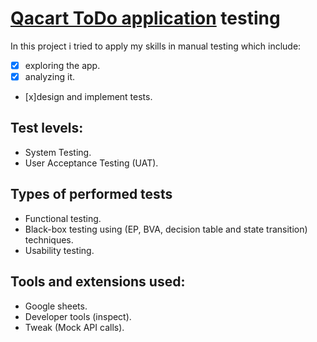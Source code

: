 # [Qacart ToDo application](https://todo.qacart.com/) testing
In this project i tried to apply my skills in manual testing which include:
- [x] exploring the app.
- [x] analyzing it.
- [x]design and implement tests.


## Test levels:
- System Testing.
- User Acceptance Testing (UAT).

## Types of performed tests
+ Functional testing.
+ Black-box testing using (EP, BVA, decision table and state transition) techniques.
+ Usability testing.

## Tools and extensions used:
* Google sheets.
* Developer tools (inspect).
* Tweak (Mock API calls).
